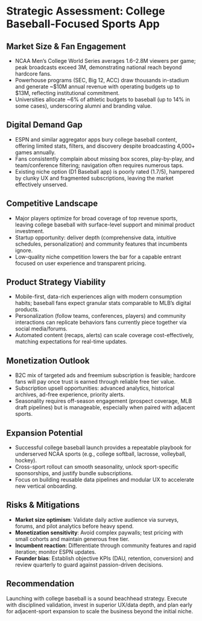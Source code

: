 # Strategic Assessment: College Baseball-Focused Sports App

## Market Size & Fan Engagement
- NCAA Men’s College World Series averages 1.6–2.8M viewers per game; peak broadcasts exceed 3M, demonstrating national reach beyond hardcore fans.
- Powerhouse programs (SEC, Big 12, ACC) draw thousands in-stadium and generate ~$10M annual revenue with operating budgets up to $13M, reflecting institutional commitment.
- Universities allocate ~6% of athletic budgets to baseball (up to 14% in some cases), underscoring alumni and branding value.

## Digital Demand Gap
- ESPN and similar aggregator apps bury college baseball content, offering limited stats, filters, and discovery despite broadcasting 4,000+ games annually.
- Fans consistently complain about missing box scores, play-by-play, and team/conference filtering; navigation often requires numerous taps.
- Existing niche option (D1 Baseball app) is poorly rated (1.7/5), hampered by clunky UX and fragmented subscriptions, leaving the market effectively unserved.

## Competitive Landscape
- Major players optimize for broad coverage of top revenue sports, leaving college baseball with surface-level support and minimal product investment.
- Startup opportunity: deliver depth (comprehensive data, intuitive schedules, personalization) and community features that incumbents ignore.
- Low-quality niche competition lowers the bar for a capable entrant focused on user experience and transparent pricing.

## Product Strategy Viability
- Mobile-first, data-rich experiences align with modern consumption habits; baseball fans expect granular stats comparable to MLB’s digital products.
- Personalization (follow teams, conferences, players) and community interactions can replicate behaviors fans currently piece together via social media/forums.
- Automated content (recaps, alerts) can scale coverage cost-effectively, matching expectations for real-time updates.

## Monetization Outlook
- B2C mix of targeted ads and freemium subscription is feasible; hardcore fans will pay once trust is earned through reliable free tier value.
- Subscription upsell opportunities: advanced analytics, historical archives, ad-free experience, priority alerts.
- Seasonality requires off-season engagement (prospect coverage, MLB draft pipelines) but is manageable, especially when paired with adjacent sports.

## Expansion Potential
- Successful college baseball launch provides a repeatable playbook for underserved NCAA sports (e.g., college softball, lacrosse, volleyball, hockey).
- Cross-sport rollout can smooth seasonality, unlock sport-specific sponsorships, and justify bundle subscriptions.
- Focus on building reusable data pipelines and modular UX to accelerate new vertical onboarding.

## Risks & Mitigations
- **Market size optimism**: Validate daily active audience via surveys, forums, and pilot analytics before heavy spend.
- **Monetization sensitivity**: Avoid complex paywalls; test pricing with small cohorts and maintain generous free tier.
- **Incumbent reaction**: Differentiate through community features and rapid iteration; monitor ESPN updates.
- **Founder bias**: Establish objective KPIs (DAU, retention, conversion) and review quarterly to guard against passion-driven decisions.

## Recommendation
Launching with college baseball is a sound beachhead strategy. Execute with disciplined validation, invest in superior UX/data depth, and plan early for adjacent-sport expansion to scale the business beyond the initial niche.
